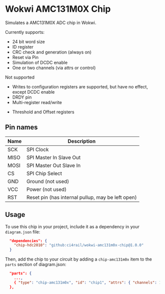 # Wokwi AMC131M0X Chip

Simulates a AMC131M0X ADC chip in Wokwi.

Currently supports: 
* 24 bit word size
* ID register
* CRC check and generation (always on)
* Reset via Pin
* Simulation of DCDC enable
* One or two channels (via attrs or control)

Not supported
* Writes to configuration registers are supported, but have no effect, except DCDC enable
* DRDY pin
* Multi-register read/write
- Threshold and Offset registers


## Pin names

| Name | Description              |
| ---- | ------------------------ |
| SCK | SPI Clock             |
| MISO | SPI Master In Slave Out |
| MOSI | SPI Master Out Slave In |
| CS | SPI Chip Select |
| GND | Ground (not used)|
| VCC | Power (not used)|
| RST | Reset pin (has internal pullup, may be left open)|

## Usage

To use this chip in your project, include it as a dependency in your `diagram.json` file:

```json
  "dependencies": {
    "chip-hdc2010": "github:ci4rail/wokwi-amc131m0x-chip@1.0.0"
  }
```

Then, add the chip to your circuit by adding a `chip-amc131m0x` item to the `parts` section of diagram.json:

```json
  "parts": {
    ...,
    { "type": "chip-amc131m0x", "id": "chip1", "attrs": { "channels": 1 } }
  },
```


